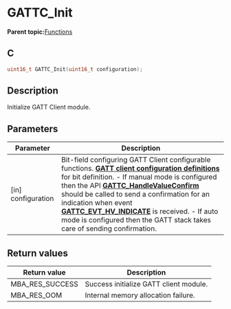# GATTC\_Init

**Parent topic:**[Functions](GUID-AA412A66-C329-47A0-BB6A-362B8F7A62FE.md)

## C

```c
uint16_t GATTC_Init(uint16_t configuration);
```

## Description

Initialize GATT Client module.

## Parameters

|Parameter|Description|
|---------|-----------|
|\[in\] configuration|Bit-field configuring GATT Client configurable functions. **[GATT client configuration definitions](GUID-5EF0EB74-0A06-457B-8C3B-8138607FE7C0.md)** for bit definition. - If manual mode is configured then the API **[GATTC\_HandleValueConfirm](GUID-5380FB0F-E862-47BA-96E7-A025291296EC.md)** should be called to send a confirmation for an indication when event **[GATTC\_EVT\_HV\_INDICATE](GUID-20EFFBD2-7D3F-40CA-B85C-8FD3202D9933.md)** is received. - If auto mode is configured then the GATT stack takes care of sending confirmation.|

## Return values

|Return value|Description|
|------------|-----------|
|MBA\_RES\_SUCCESS|Success initialize GATT client module.|
|MBA\_RES\_OOM|Internal memory allocation failure.|

